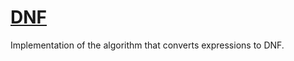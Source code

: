 # [DNF](https://en.wikipedia.org/wiki/Disjunctive_normal_form)
Implementation of the algorithm that converts expressions to DNF.


